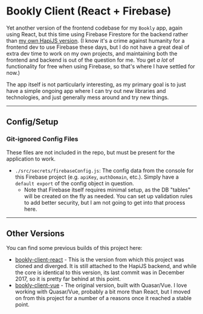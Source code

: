 # Bookly Client (React + Firebase)

Yet another version of the frontend codebase for my `Bookly` app, again using React, but this time using Firebase Firestore for the backend rather than [my own HapiJS version](https://github.com/gargrave/bookly-server). (I know it's a crime against humanity for a frontend dev to use Firebase these days, but I do not have a great deal of extra dev time to work on my own projects, and maintaining both the frontend and backend is out of the question for me. You get _a lot_ of functionality for free when using Firebase, so that's where I have settled for now.)

The app itself is not particularly interesting, as my primary goal is to just have a simple ongoing app where I can try out new libraries and technologies, and just generally mess around and try new things.

---

## Config/Setup

### Git-ignored Config Files

These files are not included in the repo, but must be present for the application to work.

- `./src/secrets/firebaseConfig.js`: The config data from the console for this Firebase project (e.g. `apiKey`, `authDomain`, etc.). Simply have a `default export` of the config object in question.
  - Note that Firebase itself requires minimal setup, as the DB "tables" will be created on the fly as needed. You can set up validation rules to add better security, but I am not going to get into that process here.

---

## Other Versions

You can find some previous builds of this project here:

- [bookly-client-react](https://github.com/gargrave/bookly-client-react) - This is the version from which this project was cloned and diverged. It is still attached to the HapiJS backend, and while the core is identical to this version, its last commit was in December 2017, so it is pretty far behind at this point.
- [bookly-client-vue](https://github.com/gargrave/bookly-client-vue) - The original version, built with Quasar/Vue. I love working with Quasar/Vue, probably a bit more than React, but I moved on from this project for a number of a reasons once it reached a stable point.
